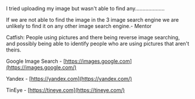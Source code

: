 I tried uploading my image but wasn't able to find any....................

If we are not able to find the image in the 3 image search engine we are unlikely to find it on any other image search engine.- Mentor 


Catfish: People using pictures and there being reverse image searching, and possibly being able to identify people who are using pictures that aren't theirs.

Google Image Search - [https://images.google.com](https://images.google.com/)

Yandex - [https://yandex.com](https://yandex.com/)

TinEye - [https://tineye.com](https://tineye.com/)